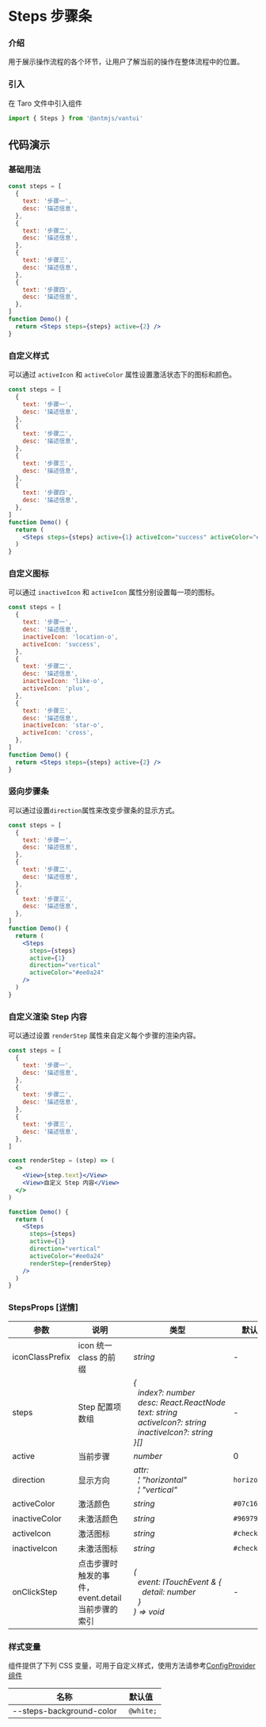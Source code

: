 # Steps 步骤条

### 介绍

用于展示操作流程的各个环节，让用户了解当前的操作在整体流程中的位置。

### 引入

在 Taro 文件中引入组件

```js
import { Steps } from '@antmjs/vantui'
```

## 代码演示

### 基础用法

```jsx
const steps = [
  {
    text: '步骤一',
    desc: '描述信息',
  },
  {
    text: '步骤二',
    desc: '描述信息',
  },
  {
    text: '步骤三',
    desc: '描述信息',
  },
  {
    text: '步骤四',
    desc: '描述信息',
  },
]
function Demo() {
  return <Steps steps={steps} active={2} />
}
```

### 自定义样式

可以通过 `activeIcon` 和 `activeColor` 属性设置激活状态下的图标和颜色。

```jsx
const steps = [
  {
    text: '步骤一',
    desc: '描述信息',
  },
  {
    text: '步骤二',
    desc: '描述信息',
  },
  {
    text: '步骤三',
    desc: '描述信息',
  },
  {
    text: '步骤四',
    desc: '描述信息',
  },
]
function Demo() {
  return (
    <Steps steps={steps} active={1} activeIcon="success" activeColor="#38f" />
  )
}
```

### 自定义图标

可以通过 `inactiveIcon` 和 `activeIcon` 属性分别设置每一项的图标。

```jsx
const steps = [
  {
    text: '步骤一',
    desc: '描述信息',
    inactiveIcon: 'location-o',
    activeIcon: 'success',
  },
  {
    text: '步骤二',
    desc: '描述信息',
    inactiveIcon: 'like-o',
    activeIcon: 'plus',
  },
  {
    text: '步骤三',
    desc: '描述信息',
    inactiveIcon: 'star-o',
    activeIcon: 'cross',
  },
]
function Demo() {
  return <Steps steps={steps} active={2} />
}
```

### 竖向步骤条

可以通过设置`direction`属性来改变步骤条的显示方式。

```jsx
const steps = [
  {
    text: '步骤一',
    desc: '描述信息',
  },
  {
    text: '步骤二',
    desc: '描述信息',
  },
  {
    text: '步骤三',
    desc: '描述信息',
  },
]
function Demo() {
  return (
    <Steps
      steps={steps}
      active={1}
      direction="vertical"
      activeColor="#ee0a24"
    />
  )
}
```

### 自定义渲染 Step 内容

可以通过设置 `renderStep` 属性来自定义每个步骤的渲染内容。

```jsx
const steps = [
  {
    text: '步骤一',
    desc: '描述信息',
  },
  {
    text: '步骤二',
    desc: '描述信息',
  },
  {
    text: '步骤三',
    desc: '描述信息',
  },
]

const renderStep = (step) => (
  <>
    <View>{step.text}</View>
    <View>自定义 Step 内容</View>
  </>
)

function Demo() {
  return (
    <Steps
      steps={steps}
      active={1}
      direction="vertical"
      activeColor="#ee0a24"
      renderStep={renderStep}
    />
  )
}
```

### StepsProps [[详情]](https://github.com/AntmJS/vantui/tree/main/packages/vantui/types/steps.d.ts)

| 参数            | 说明                                              | 类型                                                                                                                                                                                                                                                                                                      | 默认值       | 必填    |
| --------------- | ------------------------------------------------- | --------------------------------------------------------------------------------------------------------------------------------------------------------------------------------------------------------------------------------------------------------------------------------------------------------- | ------------ | ------- |
| iconClassPrefix | icon 统一 class 的前缀                            | _&nbsp;&nbsp;string<br/>_                                                                                                                                                                                                                                                                                 | -            | `false` |
| steps           | Step 配置项数组                                   | _&nbsp;&nbsp;{<br/>&nbsp;&nbsp;&nbsp;&nbsp;index?:&nbsp;number<br/>&nbsp;&nbsp;&nbsp;&nbsp;desc:&nbsp;React.ReactNode<br/>&nbsp;&nbsp;&nbsp;&nbsp;text:&nbsp;string<br/>&nbsp;&nbsp;&nbsp;&nbsp;activeIcon?:&nbsp;string<br/>&nbsp;&nbsp;&nbsp;&nbsp;inactiveIcon?:&nbsp;string<br/>&nbsp;&nbsp;}[]<br/>_ | -            | `false` |
| active          | 当前步骤                                          | _&nbsp;&nbsp;number<br/>_                                                                                                                                                                                                                                                                                 | 0            | `false` |
| direction       | 显示方向                                          | _&nbsp;&nbsp;attr:<br/>&nbsp;&nbsp;&nbsp;&nbsp;&brvbar;&nbsp;"horizontal"<br/>&nbsp;&nbsp;&nbsp;&nbsp;&brvbar;&nbsp;"vertical"<br/>_                                                                                                                                                                      | `horizontal` | `false` |
| activeColor     | 激活颜色                                          | _&nbsp;&nbsp;string<br/>_                                                                                                                                                                                                                                                                                 | `#07c160`    | `false` |
| inactiveColor   | 未激活颜色                                        | _&nbsp;&nbsp;string<br/>_                                                                                                                                                                                                                                                                                 | `#969799`    | `false` |
| activeIcon      | 激活图标                                          | _&nbsp;&nbsp;string<br/>_                                                                                                                                                                                                                                                                                 | `#checked`   | `false` |
| inactiveIcon    | 未激活图标                                        | _&nbsp;&nbsp;string<br/>_                                                                                                                                                                                                                                                                                 | `#checked`   | `false` |
| onClickStep     | 点击步骤时触发的事件，event.detail 当前步骤的索引 | _&nbsp;&nbsp;(<br/>&nbsp;&nbsp;&nbsp;&nbsp;event:&nbsp;ITouchEvent&nbsp;&&nbsp;{<br/>&nbsp;&nbsp;&nbsp;&nbsp;&nbsp;&nbsp;detail:&nbsp;number<br/>&nbsp;&nbsp;&nbsp;&nbsp;}<br/>&nbsp;&nbsp;)&nbsp;=>&nbsp;void<br/>_                                                                                      | -            | `false` |

### 样式变量

组件提供了下列 CSS 变量，可用于自定义样式，使用方法请参考[ConfigProvider 组件](https://antmjs.github.io/vantui/#/config-provider)

| 名称                     | 默认值     |
| ------------------------ | ---------- |
| --steps-background-color | ` @white;` |
